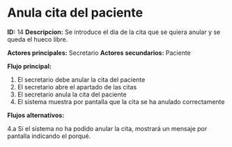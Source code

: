 # Anula cita del paciente

**ID:** 14 **Descripcion:** Se introduce el dia de la cita que se quiera anular y se queda el hueco libre.

**Actores principales:** Secretario **Actores secundarios:** Paciente

**Flujo principal:**
1. El secretario debe anular la cita del paciente
2. El secretario abre el apartado de las citas 
3. El secretario anula la cita del paciente
4. El sistema muestra por pantalla que la cita se ha anulado correctamente

**Flujos alternativos:**

4.a Si el sistema no ha podido anular la cita, mostrará un mensaje por pantalla indicando el porqué.

